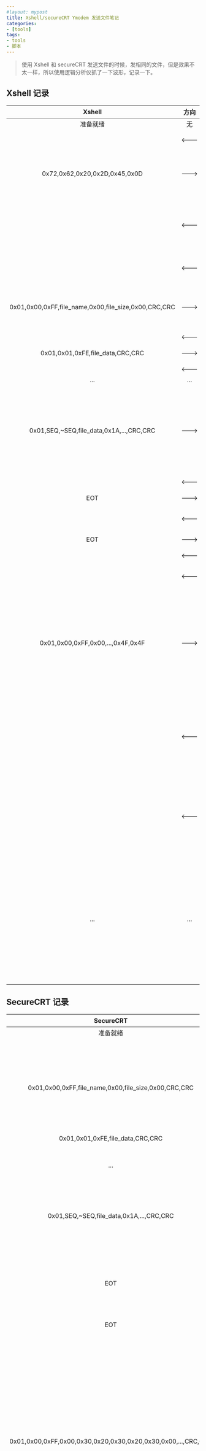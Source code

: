 ```yaml
---
#layout: mypost
title: Xshell/secureCRT Ymodem 发送文件笔记
categories:
- [tools]
tags:
- tools
- 脚本
---
```


> 使用 Xshell 和 secureCRT 发送文件的时候，发相同的文件，但是效果不太一样，所以使用逻辑分析仪抓了一下波形，记录一下。

## Xshell 记录

| Xshell | 方向 | Receiver | 说明 |
| :---: | :---: | :---: | :---: |
| 准备就绪 | 无 | 准备就绪 | |
|  | <--- | 'C' | 请求发送 |
| 0x72,0x62,0x20,0x2D,0x45,0x0D | ---> |  | 这是啥?字符串:rb -E\n |
|  | <--- | CAN | 无效数据,回复CAN,<br>或者忽略 |
|  | <--- | 'C' | 超时请求发送 |
| 0x01,0x00,0xFF,file_name,0x00,file_size,0x00,CRC,CRC | ---> |  | 发送文件名+文件大小 |
|  | <--- | ACK,'C' | 应答 |
| 0x01,0x01,0xFE,file_data,CRC,CRC | ---> |  | 文件数据 |
|  | <--- | ACK | 应答 |
| ... | ... | ... | ... |
| 0x01,SEQ,~SEQ,file_data,0x1A,...,CRC,CRC | ---> |  | 文件数据最后部分,不够128字节以0x1A填充 |
|  | <--- | ACK | 应答 |
| EOT  | ---> |  | 传输结束 |
|  | <--- | NAK | 拒绝接收 |
| EOT  | ---> |  | 传输结束 |
|  | <--- | ACK | 应答 |
|  | <--- | 'C' | 超时请求发送 |
| 0x01,0x00,0xFF,0x00,...,0x4F,0x4F | ---> |  | 结束帧数据包,这个校验不对?<br>或者不检验这最后一桢 |
|  | <--- | NAK | 拒绝接收,检验不通过,<br>或者直接回复ACK |
|  | <--- | 'C' | 超时请求发送,<br>或者可以直接退出了 |
| ... | ... | ... | Xshell传输界面依然保留,接收端超时退出,<br>或者可以直接退出了 |

## SecureCRT 记录

| SecureCRT | 方向 | Receiver | 说明 |
| :---: | :---: | :---: | :---: |
| 准备就绪 | 无 | 准备就绪 | |
|  | <--- | 'C' | 请求发送 |
| 0x01,0x00,0xFF,file_name,0x00,file_size,0x00,CRC,CRC | ---> |  | 发送文件名+文件大小 |
|  | <--- | ACK,'C' | 应答 |
| 0x01,0x01,0xFE,file_data,CRC,CRC | ---> |  | 文件数据 |
|  | <--- | ACK | 应答 |
| ... | ... | ... | ... |
| 0x01,SEQ,~SEQ,file_data,0x1A,...,CRC,CRC | ---> |  | 文件数据最后部分,不够128字节以0x1A填充 |
|  | <--- | ACK | 应答 |
| EOT  | ---> |  | 传输结束 |
|  | <--- | NAK | 拒绝接收 |
| EOT  | ---> |  | 传输结束 |
|  | <--- | ACK | 应答 |
|  | <--- | 'C' | 超时请求发送 |
| 0x01,0x00,0xFF,0x00,0x30,0x20,0x30,0x20,0x30,0x00,...,CRC,CRC | ---> |  | 结束帧数据包,这不是空包?不过检验是对的,<br>解析为字符串:0 0 0 |
|  | <--- | ACK | 应答,可以直接退出了 |

## 总结

1. Xshell:开头会发一串字符串:"rb -E\n";结束发送的空包校验值是:0x4F,0x4F,待重新确认Ymodem协议细节.
2. SecureCRT:结束发送的应该是空包,但是实际发送的数据包是一小段字符串:"0 0 0",待重新确认Ymodem协议细节.
